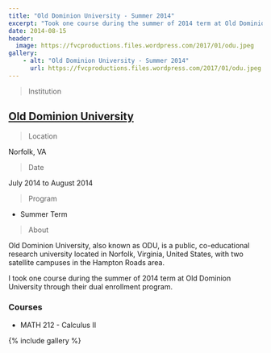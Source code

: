 ```yaml
---
title: "Old Dominion University - Summer 2014"
excerpt: "Took one course during the summer of 2014 term at Old Dominion University tthrough their dual enrollment program."
date: 2014-08-15
header:
  image: https://fvcproductions.files.wordpress.com/2017/01/odu.jpeg
gallery:
    - alt: "Old Dominion University - Summer 2014"
      url: https://fvcproductions.files.wordpress.com/2017/01/odu.jpeg
---
```


> Institution

## <a title="Old Dominion University" href="http://odu.edu" target="_blank">Old Dominion University</a>

> Location

Norfolk, VA

> Date

July 2014 to August 2014

> Program

- Summer Term

> About

Old Dominion University, also known as ODU, is a public, co-educational research university located in Norfolk, Virginia, United States, with two satellite campuses in the Hampton Roads area.

I took one course during the summer of 2014 term at Old Dominion University through their dual enrollment program.

### Courses

-   MATH 212 - Calculus II

{% include gallery %}